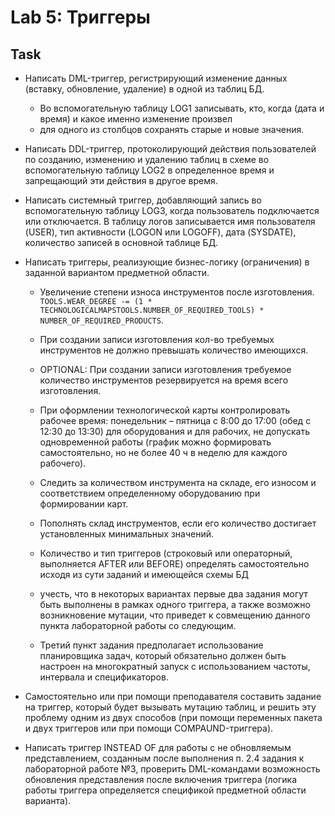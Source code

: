 # Lab 5: Триггеры

## Task

- Написать DML-триггер, регистрирующий изменение данных (вставку, обновление, удаление) в одной из таблиц БД.
  - Во вспомогательную таблицу LOG1 записывать, кто, когда (дата и время) и какое именно изменение произвел
  - для одного из столбцов сохранять старые и новые значения.

- Написать DDL-триггер, протоколирующий действия пользователей по созданию, изменению и удалению таблиц в схеме во вспомогательную таблицу LOG2 в определенное время и запрещающий эти действия в другое время.

- Написать системный триггер, добавляющий запись во вспомогательную таблицу LOG3, когда пользователь подключается или отключается. В таблицу логов записывается имя пользователя (USER), тип активности (LOGON или LOGOFF), дата (SYSDATE), количество записей в основной таблице БД.

- Написать триггеры, реализующие бизнес-логику (ограничения) в заданной вариантом предметной области.
  - Увеличение степени износа инструментов после изготовления. 
`TOOLS.WEAR_DEGREE -= (1 * TECHNOLOGICALMAPSTOOLS.NUMBER_OF_REQUIRED_TOOLS) * NUMBER_OF_REQUIRED_PRODUCTS`.
  - При создании записи изготовления кол-во требуемых инструментов не должно превышать количество имеющихся.
  - OPTIONAL: При создании записи изготовления требуемое количество инструментов резервируется на время всего изготовления.
  - При оформлении технологической карты контролировать рабочее время: понедельник – пятница с 8:00 до 17:00 (обед с 12:30 до 13:30) для оборудования и для рабочих, не допускать одновременной работы (график можно формировать самостоятельно, но не более 40 ч в неделю для каждого рабочего).
  - Следить за количеством инструмента на складе, его износом и соответствием определенному оборудованию при формировании карт.
  - Пополнять склад инструментов, если его количество достигает установленных минимальных значений.

  - Количество и тип триггеров (строковый или операторный, выполняется AFTER или BEFORE)  определять самостоятельно исходя из сути заданий и имеющейся схемы БД
  - учесть, что в некоторых вариантах первые два задания могут быть выполнены в рамках одного триггера, а также возможно возникновение мутации, что приведет к совмещению данного пункта лабораторной работы со следующим.
  - Третий пункт задания предполагает использование планировщика задач, который обязательно должен быть настроен на многократный запуск с использованием частоты, интервала и спецификаторов.

- Самостоятельно или при помощи преподавателя составить задание на триггер, который будет вызывать мутацию таблиц, и решить эту проблему одним из двух способов (при помощи переменных пакета и двух триггеров или при помощи COMPAUND-триггера).

- Написать триггер INSTEAD OF для работы с не обновляемым представлением, созданным после выполнения п. 2.4 задания к лабораторной работе №3, проверить DML-командами возможность обновления представления после включения триггера (логика работы триггера определяется спецификой предметной области варианта).
